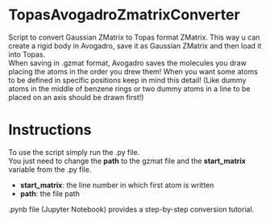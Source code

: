 # TopasAvogadroZmatrixConverter
Script to convert Gaussian ZMatrix to Topas format ZMatrix. This way u can create a rigid body in Avogadro, save it as Gaussian ZMatrix and then load it into Topas.  
When saving in .gzmat format, Avogadro saves the molecules you draw placing the atoms in the order you drew them! When you want some atoms to be defined in specific positions keep in mind this detail! (Like dummy atoms in the middle of benzene rings or two dummy atoms in a line to be placed on an axis should be drawn first!)

# Instructions
To use the script simply run the .py file.  
You just need to change the **path** to the gzmat file and the **start_matrix** variable from the .py file.  
- **start_matrix**: the line number in which first atom is written
- **path**: the file path

.pynb file (Jupyter Notebook) provides a step-by-step conversion tutorial.  
